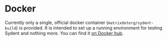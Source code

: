 # Docker

Currently only a single, official docker container
(`matrixdotorg/sydent-build`) is provided. It is intended to set up a running
environment for testing Sydent and nothing more. You can find it [on Docker
hub](https://hub.docker.com/r/matrixdotorg/sydent-build).
